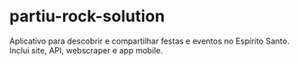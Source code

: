 # partiu-rock-solution
Aplicativo para descobrir e compartilhar festas e eventos no Espírito Santo. Inclui site, API, webscraper e app mobile.

